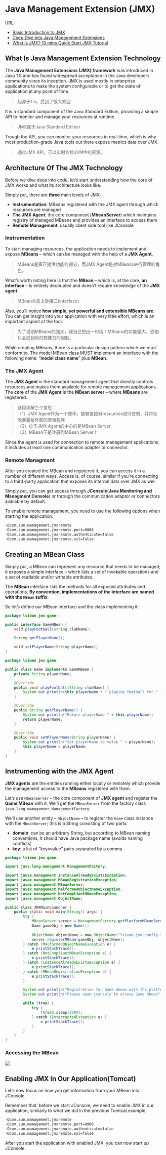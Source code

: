 # Java Management Extension (JMX)

URL:

- [Basic Introduction to JMX](https://www.baeldung.com/java-management-extensions)
- [Deep Dive into Java Management Extensions](https://stackify.com/jmx/)
- [What is JMX? 10 mins Quick Start JMX Tutorial](https://www.journaldev.com/1352/what-is-jmx-mbean-jconsole-tutorial)

## What Is Java Management Extension Technology

The **Java Management Extensions (JMX) framework** was introduced in Java 1.5 and has found widespread acceptance in the Java developers community since its inception. JMX is used mostly in enterprise applications to make the system configurable or to get the state of application at any point of time.

> 起源于1.5，受到了很大欢迎

It is a standard component of the Java Standard Edition, providing a simple API to monitor and manage your resources at runtime.

> JMX属于Java Standard Edition

Trough the API, you can monitor your resources in real-time, which is why most production-grade Java tools out there expose metrics data over JMX.

> 通过JMX API，可以实时监控JVM中的资源。

## Architecture Of The JMX Technology

Before we dive deep into code, let’s start understanding how the core of JMX works and what its architecture looks like.

Simply put, there are **three** main levels of JMX:

- **Instrumentation**: MBeans registered with the JMX agent through which resources are managed
- **The JMX Agent**: the core component (**MbeanServer**) which maintains registry of managed MBeans and provides an interface to access them
- **Remote Management**: usually client side tool like JConsole

### Instrumentation

To start managing resources, the application needs to implement and expose **MBeans** – which can be managed with the help of a **JMX Agent**.

> MBeans是真正提供功能的部分，而JMX Agent是对MBeans进行管理的角色。

What’s worth noting here is that the **MBean** – which is, at the core, **an interface** – is entirely decoupled and doesn’t require knowledge of the **JMX agent**.

> MBean本质上是接口(interface)

Also, you’ll notice **how simple, yet powerful and extensible MBeans are**. You can get insight into your application with very little effort, which is an important aspect of the tool.

> 为了说明MBeans的强大，我自己想出一句话：MBeans的功能强大，恐怕只会受到你的想像力的限制。

While creating MBeans, there is a particular design pattern which we must conform to. The model MBean class MUST implement an interface with the following name: “**model class name**” plus **MBean**.

### The JMX Agent

The **JMX Agent** is the standard management agent that directly controls resources and makes them available for remote management applications. The **core** of the **JMX Agent** is the **MBean server** – where **MBeans** are registered.

> 这段理解三个意思：  
> （1）JMX Agent作为一个整体，能够直接对resources进行控制，并将功能暴露给外部的管理程序  
> （2）位于JMX Agent的中心的是MBean Server  
> （3）MBean正是注册到MBean Server上

Since the agent is used for connection to remote management applications, it includes at least one communication adapter or connector.

### Remote Managment

After you created the MBean and registered it, you can access it in a number of different ways. Access is, of course, similar if you’re connecting to a third-party application that exposes its internal data over JMX as well.

Simply put, you can get access through **JConsole**(**Java Monitoring and Managment Console**) or through the communication adaptor or connectors available by default.

To enable remote management, you need to use the following options when starting the application:

```txt
-Dcom.sun.management.jmxremote
-Dcom.sun.management.jmxremote.port=8008
-Dcom.sun.management.jmxremote.authenticate=false
-Dcom.sun.management.jmxremote.ssl=false
```

## Creating an MBean Class

Simply put, a MBean can represent any resource that needs to be managed; it exposes a simple interface – which lists a set of invokable operations and a set of readable and/or writable attributes.

The **MBean** interface lists the methods for all exposed attributes and operations. **By convention, implementations of the interface are named with the `MBean` suffix**.

So let’s define our MBean interface and the class implementing it:

```java
package lsieun.jmx.game;

public interface GameMBean {
    void playFootball(String clubName);

    String getPlayerName();

    void setPlayerName(String playerName);
}
```

```java
package lsieun.jmx.game;

public class Game implements GameMBean {
    private String playerName;

    @Override
    public void playFootball(String clubName) {
        System.out.println(this.playerName + " playing football for " + clubName);
    }

    @Override
    public String getPlayerName() {
        System.out.println("Return playerName " + this.playerName);
        return playerName;
    }

    @Override
    public void setPlayerName(String playerName) {
        System.out.println("Set playerName to value " + playerName);
        this.playerName = playerName;
    }
}
```

## Instrumenting with the JMX Agent

**JMX agents** are the entities running either locally or remotely which provide the management access to the **MBeans** registered with them.

Let’s use `MbeanServer` – the core component of **JMX agent** and register the **Game MBean** with it. We’ll get the `MBeanServer` from the factory class `java.lang.management.ManagementFactory`.

We’ll use another entity – `ObjectName` – to register the `Game` class instance with the `MbeanServer`; this is a String consisting of two parts:

- **domain**: can be an arbitrary String, but according to MBean naming conventions, it should have Java package name (avoids naming conflicts)
- **key**: a list of “key=value” pairs separated by a comma

```java
package lsieun.jmx.game;

import java.lang.management.ManagementFactory;

import javax.management.InstanceAlreadyExistsException;
import javax.management.MBeanRegistrationException;
import javax.management.MBeanServer;
import javax.management.MalformedObjectNameException;
import javax.management.NotCompliantMBeanException;
import javax.management.ObjectName;

public class JMXMainLauncher {
    public static void main(String[] args) {
        try {
            MBeanServer server = ManagementFactory.getPlatformMBeanServer();
            Game gameObj = new Game();
            
            ObjectName objectName = new ObjectName("lsieun.jmx.config:type=basic,name=game");
            server.registerMBean(gameObj, objectName);
        } catch (MalformedObjectNameException e) {
            e.printStackTrace();
        } catch (NotCompliantMBeanException e) {
            e.printStackTrace();
        } catch (InstanceAlreadyExistsException e) {
            e.printStackTrace();
        } catch (MBeanRegistrationException e) {
            e.printStackTrace();
        }

        System.out.println("Registration for Game mbean with the platform server is successfull");
        System.out.println("Please open jconsole to access Game mbean");

        while (true) {
            try {
                Thread.sleep(1000);
            } catch (InterruptedException e) {
                e.printStackTrace();
            }
        }
    }
}

```

### Accessing the MBean

![](images/edited_jmx_tutorial.gif)


## Enabling JMX In Our Application(Tomcat)

Let’s now focus on how you get information from your MBean into JConsole.

Remember that, before we start JConsole, we need to enable JMX in our application, similarly to what we did in the previous Tomtcat example:

```txt
-Dcom.sun.management.jmxremote
-Dcom.sun.management.jmxremote.port=8008
-Dcom.sun.management.jmxremote.authenticate=false
-Dcom.sun.management.jmxremote.ssl=false
```

After you start the application with enabled JMX, you can now start up JConsole.
